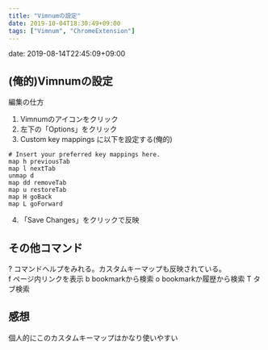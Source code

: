 ```yaml
---
title: "Vimnumの設定"
date: 2019-10-04T18:30:49+09:00
tags: ["Vimnum", "ChromeExtension"]
---
```


date: 2019-08-14T22:45:09+09:00

## (俺的)Vimnumの設定

編集の仕方  
1. Vimnumのアイコンをクリック  
2. 左下の「Options」をクリック
3. Custom key mappings に以下を設定する(俺的)

```
# Insert your preferred key mappings here.
map h previousTab
map l nextTab
unmap d
map dd removeTab
map u restoreTab
map H goBack
map L goForward
```

4. 「Save Changes」をクリックで反映

## その他コマンド

? コマンドヘルプをみれる。カスタムキーマップも反映されている。  
f ページ内リンクを表示
b bookmarkから検索
o bookmarkか履歴から検索
T タブ検索

## 感想

個人的にこのカスタムキーマップはかなり使いやすい
